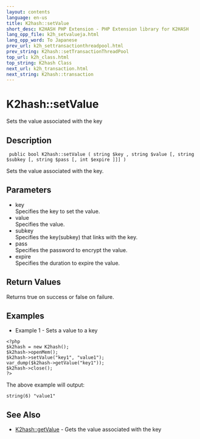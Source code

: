 ```yaml
---
layout: contents
language: en-us
title: K2hash::setValue
short_desc: K2HASH PHP Extension - PHP Extension library for K2HASH
lang_opp_file: k2h_setvalueja.html
lang_opp_word: To Japanese
prev_url: k2h_settransactionthreadpool.html
prev_string: K2hash::setTransactionThreadPool
top_url: k2h_class.html
top_string: K2hash Class
next_url: k2h_transaction.html
next_string: K2hash::transaction
---
```


# K2hash::setValue
Sets the value associated with the key

## Description
```
 public bool K2hash::setValue ( string $key , string $value [, string $subkey [, string $pass [, int $expire ]]] )
```
Sets the value associated with the key. 

## Parameters
- key  
Specifies the key to set the value.
- value  
Specifies the value.
- subkey  
Specifies the key(subkey) that links with the key.
- pass  
Specifies the password to encrypt the value.
- expire  
Specifies the duration to expire the value.

## Return Values
Returns true on success or false on failure. 

## Examples
- Example 1 - Sets a value to a key
```
<?php
$k2hash = new K2hash();
$k2hash->openMem();
$k2hash->setValue("key1", "value1");
var_dump($k2hash->getValue("key1"));
$k2hash->close();
?>
```
The above example will output:
```
string(6) "value1"
```

## See Also
- [K2hash::getValue](k2h_getvalue.html) - Gets the value associated with the key
